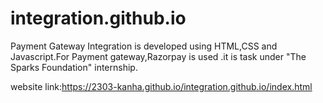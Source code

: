 # integration.github.io
Payment Gateway Integration is developed using HTML,CSS and Javascript.For Payment gateway,Razorpay is used .it is task under "The Sparks Foundation" internship.

website link:https://2303-kanha.github.io/integration.github.io/index.html

